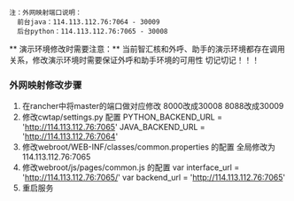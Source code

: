 ```
注：外网映射端口说明：
  前台java：114.113.112.76:7064 - 30009
  后台python：114.113.112.76:7065 - 30008
```    
** 演示环境修改时需要注意：**
    当前智汇核和外呼、助手的演示环境都存在调用关系，修改演示环境时需要保证外呼和助手环境的可用性 切记切记！！！

### 外网映射修改步骤
1. 在rancher中将master的端口做对应修改
    8000改成30008
    8088改成30009
2. 修改cwtap/settings.py 配置
    PYTHON_BACKEND_URL = 'http://114.113.112.76:7065'
    JAVA_BACKEND_URL = 'http://114.113.112.76:7064'
3. 修改webroot/WEB-INF/classes/common.properties 的配置
    全局修改为  114.113.112.76:7065
4. 修改webroot/js/pages/common.js 的配置
    var interface_url = 'http://114.113.112.76:7065/'
    var backend_url = 'http://114.113.112.76:7065'
5. 重启服务
